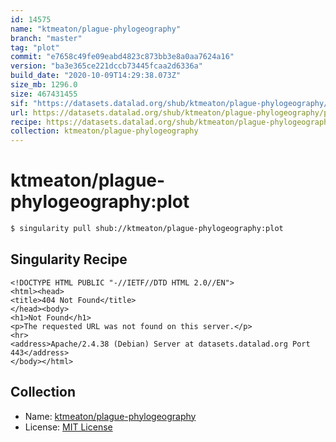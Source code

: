 ```yaml
---
id: 14575
name: "ktmeaton/plague-phylogeography"
branch: "master"
tag: "plot"
commit: "e7658c49fe09eabd4823c873bb3e8a0aa7624a16"
version: "ba3e365ce221dccb73445fcaa2d6336a"
build_date: "2020-10-09T14:29:38.073Z"
size_mb: 1296.0
size: 467431455
sif: "https://datasets.datalad.org/shub/ktmeaton/plague-phylogeography/plot/2020-10-09-e7658c49-ba3e365c/ba3e365ce221dccb73445fcaa2d6336a.sif"
url: https://datasets.datalad.org/shub/ktmeaton/plague-phylogeography/plot/2020-10-09-e7658c49-ba3e365c/
recipe: https://datasets.datalad.org/shub/ktmeaton/plague-phylogeography/plot/2020-10-09-e7658c49-ba3e365c/Singularity
collection: ktmeaton/plague-phylogeography
---
```


# ktmeaton/plague-phylogeography:plot

```bash
$ singularity pull shub://ktmeaton/plague-phylogeography:plot
```

## Singularity Recipe

```singularity
<!DOCTYPE HTML PUBLIC "-//IETF//DTD HTML 2.0//EN">
<html><head>
<title>404 Not Found</title>
</head><body>
<h1>Not Found</h1>
<p>The requested URL was not found on this server.</p>
<hr>
<address>Apache/2.4.38 (Debian) Server at datasets.datalad.org Port 443</address>
</body></html>
```

## Collection

 - Name: [ktmeaton/plague-phylogeography](https://github.com/ktmeaton/plague-phylogeography)
 - License: [MIT License](https://api.github.com/licenses/mit)

